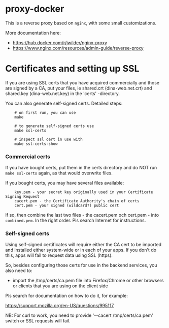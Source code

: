 # proxy-docker

This is a reverse proxy based on `nginx`, with some small customizations.

More documentation here:

- https://hub.docker.com/r/jwilder/nginx-proxy
- https://www.nginx.com/resources/admin-guide/reverse-proxy

# Certificates and setting up SSL

If you are using SSL certs that you have acquired commercially and those are signed by a CA, put your files, ie shared.crt (dina-web.net.crt) and shared.key (dina-web.net.key) in the 'certs' -directory.

You can also generate self-signed certs. Detailed steps:

		# on first run, you can use
		make

		# to generate self-signed certs use
		make ssl-certs

		# inspect ssl cert in use with
		make ssl-certs-show

### Commercial certs

If you have bought certs, put them in the certs directory and do NOT run `make ssl-certs` again, as that would overwrite files.

If you bought certs, you may have several files available:

		key.pem - your secret key originally used in your Certificate Signing Request
		cacert.pem - the Certificate Authority's chain of certs
		cert.pem - your signed (wildcard?) public cert

If so, then combine the last two files - the cacert.pem och cert.pem - into `combined.pem`. In the right order. Pls search Internet for instructions.

### Self-signed certs

Using self-signed certificates will require either the CA cert to be imported and installed either system-wide or in each of your apps. If you don't do this, apps will fail to request data using SSL (https).

So, besides configuring those certs for use in the backend services, you also need to:

- import the /tmp/certs/ca.pem file into Firefox/Chrome or other browsers or clients that you are using on the client side

Pls search for documentation on how to do it, for example:

https://support.mozilla.org/en-US/questions/995117

NB: For curl to work, you need to provide '--cacert /tmp/certs/ca.pem' switch or SSL requests will fail. 







